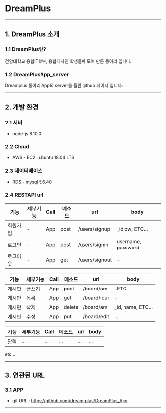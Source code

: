 # DreamPlus 
* * *
## 1. DreamPlus 소개
### 1.1 DreamPlus란?
  
건양대학교 융합IT학부, 융합디자인 학생들이 모여 만든 동아리 입니다.  

### 1.2 DreamPlusApp_server

Dreamplus 동아리 App의 server를 올린 github 페이지 입니다.

* * *
## 2. 개발 환경
### 2.1 서버
* node-js 8.10.0
### 2.2 Cloud  
* AWS - EC2 : ubuntu 18.04 LTS
### 2.3 데이터베이스  
* RDS - mysql 5.6.40
### 2.4 RESTAPI url
|기능|세부기능|Call|메소드|url|body|
|---|---|---|---|---|---|
|회원가입|-|App|post|/users/signup|_id,pw, ETC...
|로그인|-|App|post|/users/signin|username, password
|로그아웃|-|App|get|/users/signout| -

|기능|세부기능|Call|메소드|url|body|
|---|---|---|---|---|---|
|게시판|글쓰기|App|post|/board/am|..ETC|
|게시판|목록|App|get|/board/:cur|-|
|게시판|삭제|App|delete|/board/am|_id, name, ETC...|
|게시판|수정|App|put|/board/edit|...|

|기능|세부기능|Call|메소드|url|body|
|---|---|---|---|---|---|
|달력|...|...|...|...|...| 
   
etc...  
* * * 
## 3. 연관된 URL
### 3.1 APP
* git URL : https://github.com/dream-plus/DreamPlus_App

* * * 



